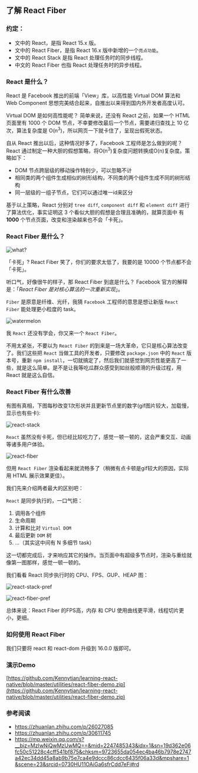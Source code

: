 ## 了解 React Fiber

### 约定：
- 文中的 React，是指 React 15.x 版。
- 文中的 React Fiber，是指 React 16.x 版中新增的一个`亮点功能`。
- 文中的 React Stack 是指 React 处理任务时的同步线程。
- 中文的 React Fiber 也指 React 处理任务时的异步线程。

### React 是什么？
React 是 Facebook 推出的前端「View」库，以高性能 Virtual DOM 算法和 Web Component 思想完美结合起来，自推出以来得到国内外开发者高度认可。 

Virtual DOM 是如何高性能呢？ 简单来说，还没有 React 之前，如果一个 HTML 页面里有 1000 个 DOM 节点，不幸要修改最后一个节点，需要递归查找上 10 亿次，算法复杂度是 O(n<sup>3</sup>)，所以网页一下就卡住了，呈现出假死状态。

自从 React 推出以后，这种情况好多了，Facebook 工程师是怎么做到的呢？ React 通过制定一种大胆的假想策略，将O(n<sup>3</sup>)复杂度问题转换成O(n)复杂度。策略如下：

- DOM 节点跨层级的移动操作特别少，可以忽略不计
- 相同类的两个组件生成相似的树形结构，不同类的两个组件生成不同的树形结构
- 同一层级的一组子节点，它们可以通过唯一id来区分

基于以上策略，React 分别对 `tree diff`, `component diff` 和 `element diff` 进行了算法优化，事实证明这 3 个看似大胆的假想是合理且准确的，就算页面中 有 **1000** 个节点页面，改变和渲染越来也不会「卡死」。

### React Fiber 是什么？

![what?](https://ww4.sinaimg.cn/mw1024/0060gdugjw1f4p6js7l7xj305k05nq2x.jpg) 

「卡死」? React Fiber 笑了，你们的要求太低了，我要的是 10000 个节点都不会「卡死」。

听口气，好像很牛的样子，那 React Fiber 到底是什么？ Facebook 官方的解释是：「_React Fiber 是对核心算法的一次重新实现_」。

`Fiber` 是原意是纤维、光纤，我猜 `Facebook` 工程师的意思是想让新版 `React Fiber` 能处理更小粒度的 task。

![watermelon](http://wx2.sinaimg.cn/bmiddle/a813e649ly1fkjswm1s7wj209w08c0tc.jpg)

我 `React` 还没有学会，你又来一个 `React Fiber`。 

不用太紧张，不要以为 `React Fiber` 的到来是一场大革命，它只是核心算法改变了。我们这些把 `React` 当做工具的开发者，只要修改 `package.json` 中的 `React` 版本号，重新 `npm install`，一切就搞定了，然后我们就感觉到网页性能更高了一些，就是这么简单。是不是让我等吃瓜群众感受到如丝般顺滑的升级过程，用 React 就是这么自信。

### React Fiber 有什么改善
有图有真相，下图每秒改变1次形状并且更新节点里的数字(gif图片较大，加载慢，显示也有些卡):

![react-stack](https://raw.githubusercontent.com/Kennytian/learning-react-native/master/images/react-stack.gif)

`React` 虽然没有卡死，但已经比较吃力了，感觉一顿一顿的，这会严重交互、动画等诸多用户体验。

![react-fiber](https://raw.githubusercontent.com/Kennytian/learning-react-native/master/images/react-fiber.gif)

但用 `React Fiber` 渲染看起来就流畅多了（稍微有点卡顿是gif较大的原因，实际用 HTML 展示效果更佳）。

我们先来介绍两者最大的区别吧：

`React` 是同步执行的，一口气把：
 1. 调用各个组件
 2. 生命周期
 3. 计算和比对 `Virtual DOM`
 4. 最后更新 `DOM` 树
 5. ...（其实这中间有 N 多细节 task）
 
 这一切都完成后，才来响应其它的操作。当页面中有超级多节点时，渲染与重绘就像第一图那样，感觉一顿一顿的。

我们看看 React 同步执行时的 CPU、FPS、GUP、HEAP 图：

![react-stack-pref](https://github.com/Kennytian/learning-react-native/blob/master/images/react-stack-perf.png)

![react-fiber-pref](https://github.com/Kennytian/learning-react-native/blob/master/images/react-fiber-perf.png)

总体来说：React Fiber 的FPS高，内存 和 CPU 使用曲线更平滑，线程切片更小，更细。

### 如何使用 React Fiber

我们只要将 react 和 react-dom 升级到 16.0.0 版即可。

### 演示Demo
[https://github.com/Kennytian/learning-react-native/blob/master/utilities/react-fiber-demo.zip](https://github.com/Kennytian/learning-react-native/blob/master/utilities/react-fiber-demo.zip)

### 参考阅读
* https://zhuanlan.zhihu.com/p/26027085
* https://zhuanlan.zhihu.com/p/30611745
* https://mp.weixin.qq.com/s?__biz=MzIwNjQwMzUwMQ==&mid=2247485343&idx=1&sn=19d362e06fc50c51228c4cff541bf875&chksm=9723655da054ec4ba46b7978e2747a42ec34dd45a8ab9b75e7ca4e9dccc86cdcc6435f06a33d&mpshare=1&scene=23&srcid=0730HU11OAiGa6sfrCdd7eFi#rd
